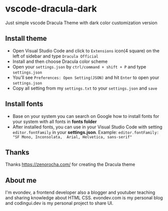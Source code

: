 # vscode-dracula-dark
Just simple vscode Dracula Theme with dark color customization version
## Install theme
- Open Visual Studio Code and click to `Extensions` icon(4 square) on the left of sidebar and type `Dracula Official`
- Install and then choose Dracula color scheme
- Open your `settings.json` by `ctrl/command + shift + P` and type `settings.json`
- You'll see `Preferences: Open Setting(JSON)` and hit `Enter` to open your `settings.json`
- Copy all setting from my `settings.txt` to your `settings.json` and `save`
## Install fonts
- Base on your system you can search on Google how to install fonts for your system with all fonts in **fonts folder**
- After installed fonts, you can use in your Visual Studio Code with setting `editor.fontFamily` in your **settings.json**. Example: `editor.fontFamily: "SF Mono, Inconsolata,  Arial, Helvetica, sans-serif"`
## Thanks
Thanks https://zenorocha.com/ for creating the Dracula theme
## About me
I'm evondev, a frontend developer also a blogger and youtuber teaching and sharing knowledge about HTML CSS. evondev.com is my personal blog and codingui.dev is my personal project to share UI.